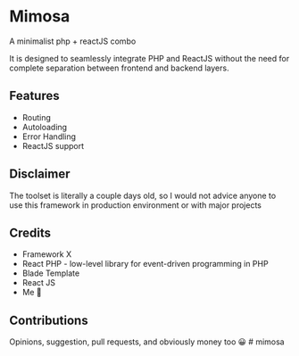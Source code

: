# Mimosa

A minimalist php + reactJS combo

It is designed to seamlessly integrate PHP and ReactJS without the need for complete separation between frontend and backend layers.

## Features

- Routing
- Autoloading
- Error Handling
- ReactJS support

## Disclaimer

The toolset is literally a couple days old, so I would not advice anyone to use this framework in production environment or with major projects

## Credits

- Framework X
- React PHP - low-level library for event-driven programming in PHP
- Blade Template
- React JS
- Me 🤫

## Contributions

Opinions, suggestion, pull requests, and obviously money too 😀
#   m i m o s a  
 